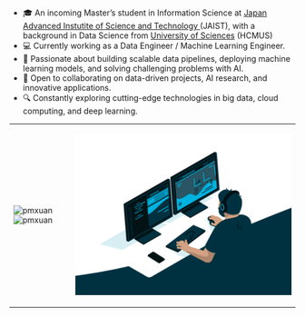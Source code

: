 
- 🎓 An incoming Master’s student in Information Science at [ Japan Advanced Instutite of Science and Technology ](https://www.jaist.ac.jp/english/) (JAIST), with a background in Data Science from [ University of Sciences](https://www.hcmus.edu.vn/) (HCMUS)
- 💻 Currently working as a Data Engineer / Machine Learning Engineer.
- 🌱 Passionate about building scalable data pipelines, deploying machine learning models, and solving challenging problems with AI.
- 🚀 Open to collaborating on data-driven projects, AI research, and innovative applications.
- 🔍 Constantly exploring cutting-edge technologies in big data, cloud computing, and deep learning.



<table style="width:100%;">
  <tr>
    <td>
      <img src="https://github-readme-stats.vercel.app/api/top-langs/?username=pmxuan&bg_color=FFFFFF00&text_color=179fa3&layout=compact&hide=CSS&langs_count=10&custom_title=Languages" alt="pmxuan" width="100%"/>
      <img src="https://github-readme-stats.vercel.app/api?username=pmxuan&bg_color=FFFFFF00&text_color=179fa3&show_icons=true&count_private=true&include_all_commits=true&custom_title=Activity" alt="pmxuan" width="100%"/>
    </td>
    <td>
      <p align="center"> 
        <img src="https://github.com/CodexploreRepo/CodexploreRepo/blob/master/.github/assets/coding.gif?raw=true" alt="dev" width="100%"/>
      </p>
    </td>
  </tr>
</table>

